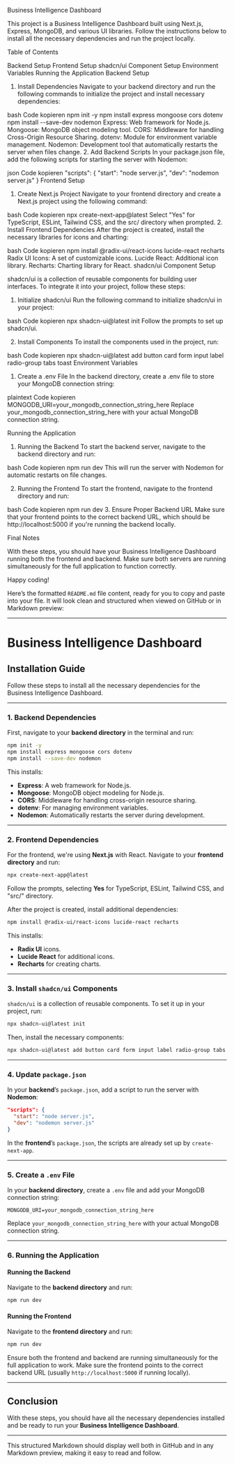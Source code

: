 Business Intelligence Dashboard

This project is a Business Intelligence Dashboard built using Next.js, Express, MongoDB, and various UI libraries. Follow the instructions below to install all the necessary dependencies and run the project locally.

Table of Contents

Backend Setup
Frontend Setup
shadcn/ui Component Setup
Environment Variables
Running the Application
Backend Setup

1. Install Dependencies
Navigate to your backend directory and run the following commands to initialize the project and install necessary dependencies:

bash
Code kopieren
npm init -y
npm install express mongoose cors dotenv
npm install --save-dev nodemon
Express: Web framework for Node.js.
Mongoose: MongoDB object modeling tool.
CORS: Middleware for handling Cross-Origin Resource Sharing.
dotenv: Module for environment variable management.
Nodemon: Development tool that automatically restarts the server when files change.
2. Add Backend Scripts
In your package.json file, add the following scripts for starting the server with Nodemon:

json
Code kopieren
"scripts": {
  "start": "node server.js",
  "dev": "nodemon server.js"
}
Frontend Setup

1. Create Next.js Project
Navigate to your frontend directory and create a Next.js project using the following command:

bash
Code kopieren
npx create-next-app@latest
Select "Yes" for TypeScript, ESLint, Tailwind CSS, and the src/ directory when prompted.
2. Install Frontend Dependencies
After the project is created, install the necessary libraries for icons and charting:

bash
Code kopieren
npm install @radix-ui/react-icons lucide-react recharts
Radix UI Icons: A set of customizable icons.
Lucide React: Additional icon library.
Recharts: Charting library for React.
shadcn/ui Component Setup

shadcn/ui is a collection of reusable components for building user interfaces. To integrate it into your project, follow these steps:

1. Initialize shadcn/ui
Run the following command to initialize shadcn/ui in your project:

bash
Code kopieren
npx shadcn-ui@latest init
Follow the prompts to set up shadcn/ui.

2. Install Components
To install the components used in the project, run:

bash
Code kopieren
npx shadcn-ui@latest add button card form input label radio-group tabs toast
Environment Variables

1. Create a .env File
In the backend directory, create a .env file to store your MongoDB connection string:

plaintext
Code kopieren
MONGODB_URI=your_mongodb_connection_string_here
Replace your_mongodb_connection_string_here with your actual MongoDB connection string.

Running the Application

1. Running the Backend
To start the backend server, navigate to the backend directory and run:

bash
Code kopieren
npm run dev
This will run the server with Nodemon for automatic restarts on file changes.

2. Running the Frontend
To start the frontend, navigate to the frontend directory and run:

bash
Code kopieren
npm run dev
3. Ensure Proper Backend URL
Make sure that your frontend points to the correct backend URL, which should be http://localhost:5000 if you're running the backend locally.

Final Notes

With these steps, you should have your Business Intelligence Dashboard running both the frontend and backend. Make sure both servers are running simultaneously for the full application to function correctly.

Happy coding!

Here’s the formatted `README.md` file content, ready for you to copy and paste into your file. It will look clean and structured when viewed on GitHub or in Markdown preview:

---

# Business Intelligence Dashboard

## Installation Guide

Follow these steps to install all the necessary dependencies for the Business Intelligence Dashboard.

---

### 1. Backend Dependencies

First, navigate to your **backend directory** in the terminal and run:

```bash
npm init -y
npm install express mongoose cors dotenv
npm install --save-dev nodemon
```

This installs:

- **Express**: A web framework for Node.js.
- **Mongoose**: MongoDB object modeling for Node.js.
- **CORS**: Middleware for handling cross-origin resource sharing.
- **dotenv**: For managing environment variables.
- **Nodemon**: Automatically restarts the server during development.

---

### 2. Frontend Dependencies

For the frontend, we're using **Next.js** with React. Navigate to your **frontend directory** and run:

```bash
npx create-next-app@latest
```

Follow the prompts, selecting **Yes** for TypeScript, ESLint, Tailwind CSS, and "src/" directory.

After the project is created, install additional dependencies:

```bash
npm install @radix-ui/react-icons lucide-react recharts
```

This installs:

- **Radix UI** icons.
- **Lucide React** for additional icons.
- **Recharts** for creating charts.

---

### 3. Install `shadcn/ui` Components

`shadcn/ui` is a collection of reusable components. To set it up in your project, run:

```bash
npx shadcn-ui@latest init
```

Then, install the necessary components:

```bash
npx shadcn-ui@latest add button card form input label radio-group tabs toast
```

---

### 4. Update `package.json`

In your **backend**’s `package.json`, add a script to run the server with **Nodemon**:

```json
"scripts": {
  "start": "node server.js",
  "dev": "nodemon server.js"
}
```

In the **frontend**’s `package.json`, the scripts are already set up by `create-next-app`.

---

### 5. Create a `.env` File

In your **backend directory**, create a `.env` file and add your MongoDB connection string:

```plaintext
MONGODB_URI=your_mongodb_connection_string_here
```

Replace `your_mongodb_connection_string_here` with your actual MongoDB connection string.

---

### 6. Running the Application

#### Running the Backend

Navigate to the **backend directory** and run:

```bash
npm run dev
```

#### Running the Frontend

Navigate to the **frontend directory** and run:

```bash
npm run dev
```

Ensure both the frontend and backend are running simultaneously for the full application to work. Make sure the frontend points to the correct backend URL (usually `http://localhost:5000` if running locally).

---

## Conclusion

With these steps, you should have all the necessary dependencies installed and be ready to run your **Business Intelligence Dashboard**.

---

This structured Markdown should display well both in GitHub and in any Markdown preview, making it easy to read and follow.